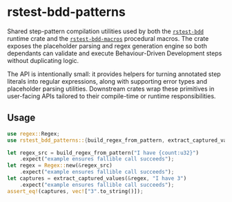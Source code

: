 # rstest-bdd-patterns

Shared step-pattern compilation utilities used by both the
[`rstest-bdd`](https://crates.io/crates/rstest-bdd) runtime crate and the
[`rstest-bdd-macros`](https://crates.io/crates/rstest-bdd-macros) procedural
macros. The crate exposes the placeholder parsing and regex generation engine
so both dependants can validate and execute Behaviour-Driven Development steps
without duplicating logic.

The API is intentionally small: it provides helpers for turning annotated step
literals into regular expressions, along with supporting error types and
placeholder parsing utilities. Downstream crates wrap these primitives in
user-facing APIs tailored to their compile-time or runtime responsibilities.

## Usage

```rust
use regex::Regex;
use rstest_bdd_patterns::{build_regex_from_pattern, extract_captured_values};

let regex_src = build_regex_from_pattern("I have {count:u32}")
    .expect("example ensures fallible call succeeds");
let regex = Regex::new(&regex_src)
    .expect("example ensures fallible call succeeds");
let captures = extract_captured_values(&regex, "I have 3")
    .expect("example ensures fallible call succeeds");
assert_eq!(captures, vec!["3".to_string()]);
```
